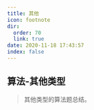 ```yaml
---
title: 其他
icon: footnote
dir:
  order: 70
  link: true
date: 2020-11-18 17:43:57
index: false
---
```





## 算法-其他类型

> 其他类型的算法题总结。

